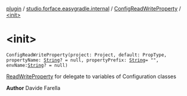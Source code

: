 [plugin](../../index.md) / [studio.forface.easygradle.internal](../index.md) / [ConfigReadWriteProperty](index.md) / [&lt;init&gt;](./-init-.md)

# &lt;init&gt;

`ConfigReadWriteProperty(project: Project, default: PropType, propertyName: `[`String`](https://kotlinlang.org/api/latest/jvm/stdlib/kotlin/-string/index.html)`? = null, propertyPrefix: `[`String`](https://kotlinlang.org/api/latest/jvm/stdlib/kotlin/-string/index.html)` = "", envName: `[`String`](https://kotlinlang.org/api/latest/jvm/stdlib/kotlin/-string/index.html)`? = null)`

[ReadWriteProperty](https://kotlinlang.org/api/latest/jvm/stdlib/kotlin.properties/-read-write-property/index.html) for delegate to variables of Configuration classes

**Author**
Davide Farella

